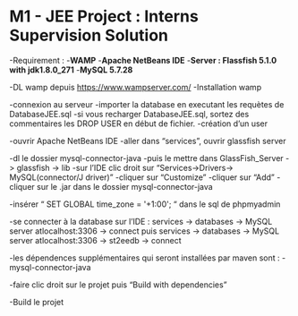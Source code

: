 # M1 - JEE Project : Interns Supervision Solution

-Requirement : 
-**WAMP**
-**Apache NetBeans IDE**
-**Server : Flassfish 5.1.0 with jdk1.8.0_271**
-**MySQL 5.7.28**

-DL wamp depuis https://www.wampserver.com/
-Installation wamp

-connexion au serveur
-importer la database en executant les requètes de DatabaseJEE.sql
	-si vous recharger DatabaseJEE.sql, 
		sortez des commentaires les DROP USER en début de fichier.
-création d’un user

-ouvrir Apache NetBeans IDE
-aller dans “services”, ouvrir glassfish server

-dl le dossier mysql-connector-java
-puis le mettre dans GlassFish_Server -> glassfish -> lib
-sur l’IDE clic droit sur “Services->Drivers-> MySQL(connector/J driver)”
-cliquer sur “Customize”
-cliquer sur “Add”
-cliquer sur le .jar dans le dossier mysql-connector-java

-insérer  “  SET GLOBAL time_zone = '+1:00'; “ dans le sql de phpmyadmin

-se connecter à la database sur l’IDE :
services -> databases -> MySQL server atlocalhost:3306 ->  connect
puis
services -> databases -> MySQL server atlocalhost:3306 -> st2eedb -> connect

-les dépendences supplémentaires qui seront installées par maven sont : 
-mysql-connector-java 

-faire clic droit sur le projet puis “Build with dependencies”


-Build le projet
